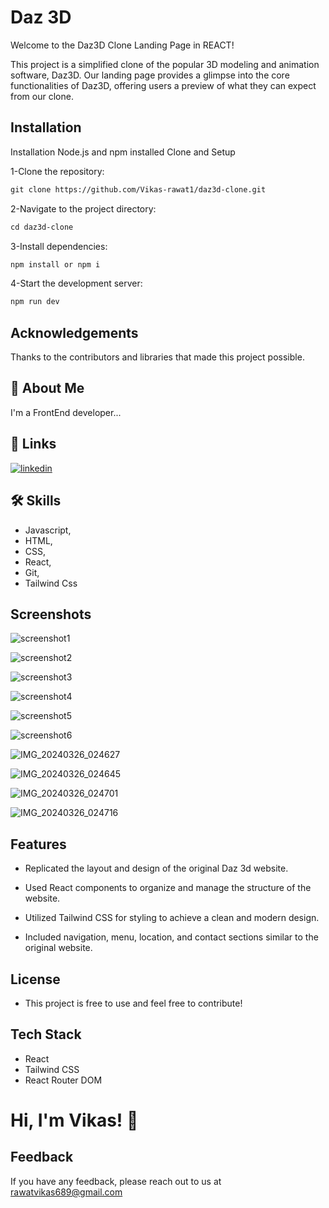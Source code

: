 
# Daz 3D

Welcome to the Daz3D Clone Landing Page in REACT!

This project is a simplified clone of the popular 3D modeling and animation software, Daz3D. Our landing page provides a glimpse into the core functionalities of Daz3D, offering users a preview of what they can expect from our clone.


## Installation
Installation
Node.js and npm installed
Clone and Setup

1-Clone the repository:
````markdown
git clone https://github.com/Vikas-rawat1/daz3d-clone.git
````


2-Navigate to the project directory:
````markdown
cd daz3d-clone
````
3-Install dependencies:
````markdown
npm install or npm i
````
4-Start the development server:
````markdown
npm run dev
 ````
## Acknowledgements
Thanks to the contributors and libraries that made this project possible.

## 🚀 About Me
I'm a FrontEnd developer...


## 🔗 Links

[![linkedin](https://img.shields.io/badge/linkedin-0A66C2?style=for-the-badge&logo=linkedin&logoColor=white)](https://www.linkedin.com/in/vikas-developer/)


## 🛠 Skills
- Javascript, 
- HTML, 
- CSS,
- React, 
- Git,
- Tailwind Css


## Screenshots

![screenshot1](https://github.com/Vikas-rawat1/daz3d-clone/assets/121391039/99443d62-5de3-4581-b4f8-93b7a9260a8d)

![screenshot2](https://github.com/Vikas-rawat1/daz3d-clone/assets/121391039/2004bf09-9e04-4968-a50a-7387adc64a13)

![screenshot3](https://github.com/Vikas-rawat1/daz3d-clone/assets/121391039/5f311105-8b50-488e-8536-1c5d0dcfc37b)

![screenshot4](https://github.com/Vikas-rawat1/daz3d-clone/assets/121391039/e88a7845-40ec-42fb-908d-3ebbe39698b8)

![screenshot5](https://github.com/Vikas-rawat1/daz3d-clone/assets/121391039/e65de0ca-c3be-45cc-a297-8fa41bcd5e79)

![screenshot6](https://github.com/Vikas-rawat1/daz3d-clone/assets/121391039/d5e847c2-b33f-43df-b6ba-bab8843d2385)

![IMG_20240326_024627](https://github.com/Vikas-rawat1/daz3d-clone/assets/121391039/2d4cac84-777a-4329-8562-fada4f047719)

![IMG_20240326_024645](https://github.com/Vikas-rawat1/daz3d-clone/assets/121391039/55f6e8f2-0a7f-439e-a7ca-9fd369981c36)

![IMG_20240326_024701](https://github.com/Vikas-rawat1/daz3d-clone/assets/121391039/fddbadd4-0943-4ac9-939c-5b6859e4aee0)

![IMG_20240326_024716](https://github.com/Vikas-rawat1/daz3d-clone/assets/121391039/92ce374b-33d8-4886-a1e6-9f0dabb2853a)


## Features

- Replicated the layout and design of the original Daz 3d website. 

- Used React components to organize and manage the structure of the website.

- Utilized Tailwind CSS for styling to achieve a clean and modern design.

- Included navigation, menu, location, and contact sections similar to the original website.


## License
- This project is free to use and feel free to contribute!



## Tech Stack

- React
- Tailwind CSS
- React Router DOM

# Hi, I'm Vikas! 👋


## Feedback

If you have any feedback, please reach out to us at rawatvikas689@gmail.com

